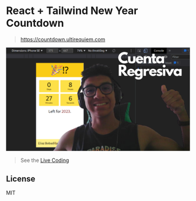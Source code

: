 # React + Tailwind New Year Countdown

> https://countdown.ultirequiem.com

[![Live Coding Screenshot](./live_coding.png)](https://youtu.be/-1KmSJ09Ha4)

> See the [Live Coding](https://youtu.be/-1KmSJ09Ha4)

## License

MIT

